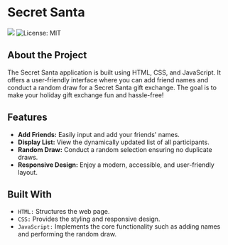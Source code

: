 # Secret Santa

<p>
  <img src="https://img.shields.io/badge/Status-Completed-green"/>
  <img src="https://img.shields.io/badge/License-MIT-yellow.svg" alt="License: MIT"/>
</p>

## About the Project

The Secret Santa application is built using HTML, CSS, and JavaScript. It offers a user-friendly interface where you can add friend names and conduct a random draw for a Secret Santa gift exchange. The goal is to make your holiday gift exchange fun and hassle-free!

## Features

- **Add Friends:** Easily input and add your friends' names.
- **Display List:** View the dynamically updated list of all participants.
- **Random Draw:** Conduct a random selection ensuring no duplicate draws.
- **Responsive Design:** Enjoy a modern, accessible, and user-friendly layout.

## Built With

- `HTML:` Structures the web page.
- `CSS:` Provides the styling and responsive design.
- `JavaScript:` Implements the core functionality such as adding names and performing the random draw.
